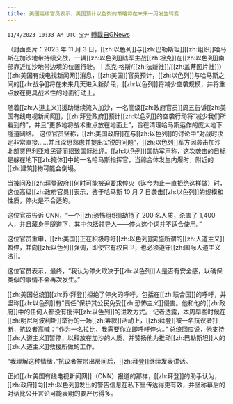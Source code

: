 ```yaml
---
title: 美国高级官员表示，美国预计以色列的策略将在未来一周发生转变
---
```

`11/4/2023 10:33 AM UTC 宝尹` [轉載自GNews](https://gnews.org/articles/1919789)

（封面图片：2023 年 11 月 3 日，[[zh:以色列]]与[[zh:巴勒斯坦]][[zh:组织]]哈马斯在加沙地带持续交战，一辆[[zh:以色列]]陆军主战[[zh:坦克]]在[[zh:以色列]]南部靠近加沙地带边境的位置行驶。｜杰克·格斯/[[zh:法新社]]/[[zh:盖蒂图片社]]）
[[zh:美国有线电视新闻网]]消息，[[zh:美国]]官员预计，[[zh:以色列]]与哈马斯之间的[[zh:战争]]将在未来几天进入新阶段，[[zh:以色列]]将减少空袭规模，并将重点放在更具战术性的地面行动上。

随着[[zh:人道主义]]援助继续流入加沙，一名高级[[zh:政府官员]]周五告诉[[zh:美国有线电视新闻网]]，[[zh:拜登政府]]预计[[zh:以色列]]的空袭行动将“减少我们所看到的”，并且“更多地将战术重点放在地面上”，旨在清理哈马斯运作的庞大地下隧道网络。
这位官员坚称，[[zh:美国政府]]在与[[zh:以色列]]的讨论中“对战时决定非常直接……并且深思熟虑并提出尖锐的问题”，[[zh:以色列]]军方因袭击加沙北部贾巴利亚难民营而招致国际批评。[[zh:以色列]]国防军声称，这次袭击的目标是躲在地下[[zh:掩体]]中的一名哈马斯指挥官，当综合体发生内爆时，附近的[[zh:建筑]]物可能会倒塌。

当被问及[[zh:拜登政府]]何时可能被迫要求停火（迄今为止一直拒绝这样做）时，这位高级[[zh:政府官员]]表示，鉴于哈马斯 10 月 7 日袭击[[zh:以色列]]的规模和性质，停火是不合适的。

这位官员告诉 CNN，“一个[[zh:恐怖组织]]劫持了 200 名人质，杀害了 1,400 人，并且藏身于隧道下，其中包括领导人——停火这个词并不适合使用。”


这位官员重申，[[zh:美国]]正在积极呼吁[[zh:以色列]]实施所谓的[[zh:人道主义]]暂停，并向[[zh:以色列]]强调，即使它有权自卫，也必须遵守[[zh:国际人道主义法]]。

这位官员表示，最终，“我认为停火取决于[[zh:以色列]]人是否有安全感，以确保类似的事情不会再次发生。”

[[zh:美国总统]][[zh:乔·拜登]]拒绝了停火的呼吁，包括在[[zh:联合国]]的呼吁，并坚称[[zh:以色列]]有“责任”保护其公民免受[[zh:恐怖主义]]侵害。他和他的[[zh:政府]]中的任何人都没有批评[[zh:以色列]]的进攻方式。
记者透露，本周早些时候在[[zh:明尼阿波利斯]]举行的一场[[zh:筹款]]活动上，[[zh:拜登]]被一名抗议者打断，抗议者高喊：“作为一名拉比，我需要你立即呼吁停火。” 总统回应说，他支持[[zh:人道主义]]暂停，以释放在加沙的人质，并赞扬他为推动[[zh:巴勒斯坦]]人的[[zh:人道主义]]救援所做的工作。

“我理解这种情绪，”抗议者被带出房间后，[[zh:拜登]]继续发表讲话。

正如[[zh:美国有线电视新闻网]]（CNN）报道的那样，[[zh:拜登]]的助手认为，[[zh:政府]]向[[zh:以色列]]发出的警告信息在私下里传达得更有效，并坚称幕后的对话比公开言论可能表明的要严厉得多。



